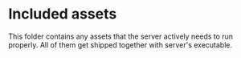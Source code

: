 # Included assets

This folder contains any assets that the server actively needs to run properly. All of them get shipped together with server's executable.